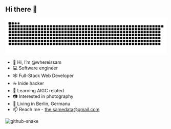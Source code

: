 ## Hi there 👋

![](https://github.com/whereissam/whereissam/blob/main/dist/github-contribution-grid-snake.svg)

- 👋 Hi, I’m @whereissam
- 💻 Software engineer
- 🕸 Full-Stack Web Developer
- ☕️ Inide hacker
- 📱 Learning AIGC related
- 📷 Interested in photography
- 📍 Living in Berlin, Germanu
- 📫 Reach me - the.samedata@gmail.com

<!---
**whereissam/whereissam** is a ✨ _special_ ✨ repository because its `README.md` (this file) appears on your GitHub profile.
--->


  <!-- snake contribution -->
   <picture>
    <source media="(prefers-color-scheme: dark)" srcset="github-contribution-snake/github-contribution-grid-snake-dark.svg" />
    <source media="(prefers-color-scheme: light)" srcset="github-contribution-snake/github-contribution-grid-snake.svg" />
    <img alt="github-snake" src="github-snake.svg" />
  </picture>
